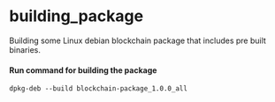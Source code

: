 # building_package
Building some Linux debian blockchain package that includes pre built binaries.

#### Run command for building the package
```
dpkg-deb --build blockchain-package_1.0.0_all
```
